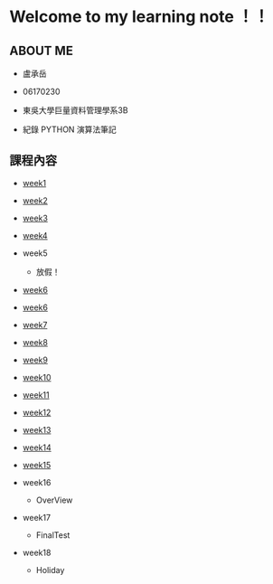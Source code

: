 Welcome to my learning note ！！
===

ABOUT ME
---

* 盧承岳

* 06170230

* 東吳大學巨量資料管理學系3B

* 紀錄 PYTHON 演算法筆記

課程內容
---

* [week1](https://github.com/06170230/lulu/blob/master/%E6%AF%8F%E5%80%8B%E7%A6%AE%E6%8B%9C%E7%9A%84%E8%AA%B2%E7%A8%8B%E5%85%A7%E5%AE%B9/week1.md)

* [week2](https://github.com/06170230/lulu/blob/master/%E6%AF%8F%E5%80%8B%E7%A6%AE%E6%8B%9C%E7%9A%84%E8%AA%B2%E7%A8%8B%E5%85%A7%E5%AE%B9/week2.md)

* [week3](https://github.com/06170230/lulu/blob/master/%E6%AF%8F%E5%80%8B%E7%A6%AE%E6%8B%9C%E7%9A%84%E8%AA%B2%E7%A8%8B%E5%85%A7%E5%AE%B9/week3.md)

* [week4](https://github.com/06170230/lulu/blob/master/%E6%AF%8F%E5%80%8B%E7%A6%AE%E6%8B%9C%E7%9A%84%E8%AA%B2%E7%A8%8B%E5%85%A7%E5%AE%B9/week4.md)

* week5
  * 放假！

* [week6](https://github.com/06170230/lulu/blob/master/%E6%AF%8F%E5%80%8B%E7%A6%AE%E6%8B%9C%E7%9A%84%E8%AA%B2%E7%A8%8B%E5%85%A7%E5%AE%B9/week6.md)

* [week6](https://github.com/06170230/lulu/blob/master/%E6%AF%8F%E5%80%8B%E7%A6%AE%E6%8B%9C%E7%9A%84%E8%AA%B2%E7%A8%8B%E5%85%A7%E5%AE%B9/week6.md)

* [week7](https://github.com/06170230/lulu/blob/master/%E6%AF%8F%E5%80%8B%E7%A6%AE%E6%8B%9C%E7%9A%84%E8%AA%B2%E7%A8%8B%E5%85%A7%E5%AE%B9/week7.md)

* [week8](https://github.com/06170230/lulu/blob/master/%E6%AF%8F%E5%80%8B%E7%A6%AE%E6%8B%9C%E7%9A%84%E8%AA%B2%E7%A8%8B%E5%85%A7%E5%AE%B9/week8.md)

* [week9](https://github.com/06170230/lulu/blob/master/%E6%AF%8F%E5%80%8B%E7%A6%AE%E6%8B%9C%E7%9A%84%E8%AA%B2%E7%A8%8B%E5%85%A7%E5%AE%B9/week9.md)

* [week10](https://github.com/06170230/lulu/blob/master/%E6%AF%8F%E5%80%8B%E7%A6%AE%E6%8B%9C%E7%9A%84%E8%AA%B2%E7%A8%8B%E5%85%A7%E5%AE%B9/week10.md)

* [week11](https://github.com/06170230/lulu/blob/master/%E6%AF%8F%E5%80%8B%E7%A6%AE%E6%8B%9C%E7%9A%84%E8%AA%B2%E7%A8%8B%E5%85%A7%E5%AE%B9/week11.md)

* [week12](https://github.com/06170230/lulu/blob/master/%E6%AF%8F%E5%80%8B%E7%A6%AE%E6%8B%9C%E7%9A%84%E8%AA%B2%E7%A8%8B%E5%85%A7%E5%AE%B9/week12.md)

* [week13](https://github.com/06170230/lulu/blob/master/%E6%AF%8F%E5%80%8B%E7%A6%AE%E6%8B%9C%E7%9A%84%E8%AA%B2%E7%A8%8B%E5%85%A7%E5%AE%B9/week13.md)

* [week14](https://github.com/06170230/lulu/blob/master/%E6%AF%8F%E5%80%8B%E7%A6%AE%E6%8B%9C%E7%9A%84%E8%AA%B2%E7%A8%8B%E5%85%A7%E5%AE%B9/week14.md)

* [week15](https://github.com/06170230/lulu/blob/master/%E6%AF%8F%E5%80%8B%E7%A6%AE%E6%8B%9C%E7%9A%84%E8%AA%B2%E7%A8%8B%E5%85%A7%E5%AE%B9/week15.md)

* week16 
  * OverView
  
* week17
  * FinalTest
  
* week18
  * Holiday
